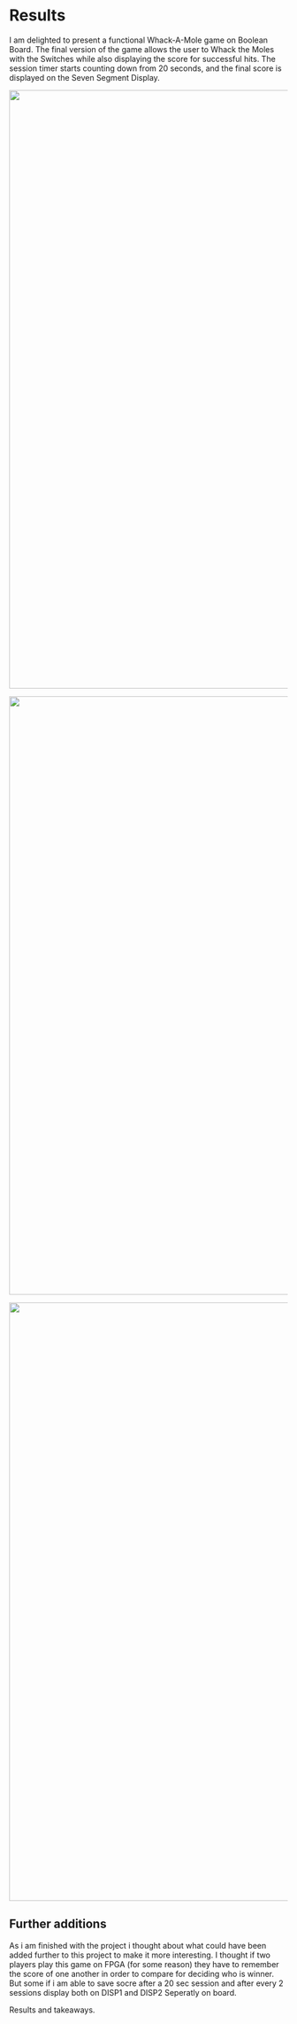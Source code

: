 # Results
I am delighted to present a functional Whack-A-Mole game on Boolean Board.
The final version of the game allows the user to Whack the Moles with the Switches while also displaying the score for successful hits.
The session timer starts counting down from 20 seconds, and the final score is displayed on the Seven Segment Display.

<p align="center">
  <img src="src="src="https://lh3.google.com/u/1/d/10CkA6lS_SEEhmQTv65DfJKA3_J_dS1xh=w1920-h942-iv1" width="1080" title="hover text">

  <p align="center">
  <img src="src="src="https://lh3.googleusercontent.com/fife/AAWUweUAJpNnwi4HnrdTHNFrNpMU0ZJHZVlEzFDbXbQIBhQYjs_M1rvNXcr3BF718UeN-93aGWqureKrq90bTy9oI1rtFxjV9VFIVCiKmlnyUPY_op0cQAzlJK8BOQLZJ_IaVpZV4QoXQRKvJ3lc6aF09U8Dxa3cdunT42vcUB2_ewG9ttvjw_wmBX1Y3lsZFLwaeCpQRF8IggHw_51x6jd9fIGrawpUFWwNM6JGe6QEO5bNvpiew5LXQ3xnR0vEJXZmZtgq2fVTgirBojVKDaiegd-JC6GjHDKyIrLrtwfhutPXpJIy1ln2avXMGsDV5dS6LEoW1eDUUCtdkqlIiRsHia2lVtHlmMexak1PJP-4S9vcFDE-pTb5H-EKo2Si4pMLmXhUUegm62wb-AJ2GjgkVh1eOoCnHNPaD-Zg-_CwwLs3hlNlAYnCIxEEhvFjCX2OhLfzWiU-lcvWpmoNtWzZSkUx-bcXGQbPUND4h-mH_FC3vA9qem9-fk___TbuExIgFv4rIUrMc0i8Vzzd2DCksXMToNcs-dyhPJHFXvygLQsLpr6zk1dT2h5eNjt5N2cp7wEyDYb9liUe_v6G-Z_5nnCj2HQP2nl2XH9vfrYNYhh2VBGBvMIk0i9VvqWu8kyazrsSLFMS2SSTsMVtI7L8n4s3aPm8blqusBGtWOMNfijCPzhpwj9YX9evfibvlo8ikISev3Noh-SRatoTReFG6eZ0pncZmiT9C2YBx-KPhE2cGhEHF9NdvNzZsa4VHVF2KVEl5j23owGm5Zgwx5Ghfk6Ie0THc4B3AaDzcPhTn45TWFiQAlgheRDe05J_TRtlCWeCI-_SgIpj0Db9h8vSjoO6xFlzCz9ir0P74AGBvKPR-AojsU_yuUlctXO22CtJhb7tnBXI62MD6SUE7auw0RoybwajMvOz6cjJ5unQeqNO6K8wxJze4Qn10xEosx1Ny_LdtqfS2uBF-JLpU6xxsJXHUXGWmtNOoO2CE_LeW4xAWpna-GL1Q-A9qE_BCLqDGzWA4lyK1guRr2UDiaaOWMYKN9NrfS74ORlGwWN-tR0bWV_SDX6UQPh1Bdc2R-coa2XhwIRyXRWUlpKSMm4JkwATQADtk0y5skmO2zwQKHHl46Hd5U4EIb54-etSj8002kJth2vONWwG53z0erjF8dDZKFimxfvCD10HJ_1SHMkLiP_1lHR3uMnwaUUwVaIKjw8gNfna3SN0n1Ncx9CS16A3RlQUFWNr-z4ChW2crfgU4K2BXoWelTk3Tq3PyaSUOLjARcIDIlB8Ll7mbg7sL50MNPMYlfRNYPykGe5FvLsmurZAmRFUyyr0wXwD-lP1p17TgOQWtRvISL69laLCMT5lpl--ZYNjnsRZg3Xe5YHa2iLYZyEm=w1038-h942" width="1080" title="hover text">

  <p align="center">
  <img src="src="https://lh3.google.com/u/1/d/1fCXHzO9vLPL9dEDbBjI_g6ytWu-HfQMT=w1038-h942-iv1" width="1080" title="hover text">

## Further additions

As i am finished with the project i thought about what could have been added further to
this project to make it more interesting.
I thought if two players play this game on FPGA (for some reason) they have to remember 
the score of one another in order to compare for deciding who is winner. But some if i am able to save socre after a 20 sec session and after every 2 sessions display both on DISP1 and DISP2 Seperatly on board. 

Results and takeaways.

